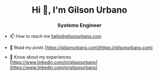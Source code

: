 <h1 align="center">Hi 👋, I'm Gilson Urbano</h1>
<h3 align="center">Systems Engineer</h3>

- 📫 How to reach me [hello@gilsonurbano.com](mailto:hello@gilsonurbano.com?subject=GitHub:%20)

- 📝 Read my posts [https://gilsonurbano.com](https://gilsonurbano.com)

- 📄 Know about my experiences [https://www.linkedin.com/in/gilsonurbano](https://www.linkedin.com/in/gilsonurbano)
